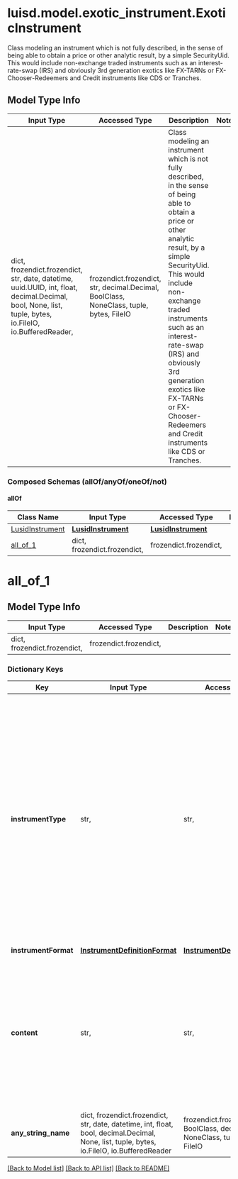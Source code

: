# luisd.model.exotic_instrument.ExoticInstrument

Class modeling an instrument which is not fully described, in the sense of being able to obtain a price or other analytic result,  by a simple SecurityUid. This would include non-exchange traded instruments such as an interest-rate-swap (IRS) and obviously 3rd generation exotics  like FX-TARNs or FX-Chooser-Redeemers and Credit instruments like CDS or Tranches.

## Model Type Info
Input Type | Accessed Type | Description | Notes
------------ | ------------- | ------------- | -------------
dict, frozendict.frozendict, str, date, datetime, uuid.UUID, int, float, decimal.Decimal, bool, None, list, tuple, bytes, io.FileIO, io.BufferedReader,  | frozendict.frozendict, str, decimal.Decimal, BoolClass, NoneClass, tuple, bytes, FileIO | Class modeling an instrument which is not fully described, in the sense of being able to obtain a price or other analytic result,  by a simple SecurityUid. This would include non-exchange traded instruments such as an interest-rate-swap (IRS) and obviously 3rd generation exotics  like FX-TARNs or FX-Chooser-Redeemers and Credit instruments like CDS or Tranches. | 

### Composed Schemas (allOf/anyOf/oneOf/not)
#### allOf
Class Name | Input Type | Accessed Type | Description | Notes
------------- | ------------- | ------------- | ------------- | -------------
[LusidInstrument](LusidInstrument.md) | [**LusidInstrument**](LusidInstrument.md) | [**LusidInstrument**](LusidInstrument.md) |  | 
[all_of_1](#all_of_1) | dict, frozendict.frozendict,  | frozendict.frozendict,  |  | 

# all_of_1

## Model Type Info
Input Type | Accessed Type | Description | Notes
------------ | ------------- | ------------- | -------------
dict, frozendict.frozendict,  | frozendict.frozendict,  |  | 

### Dictionary Keys
Key | Input Type | Accessed Type | Description | Notes
------------ | ------------- | ------------- | ------------- | -------------
**instrumentType** | str,  | str,  | The available values are: QuotedSecurity, InterestRateSwap, FxForward, Future, ExoticInstrument, FxOption, CreditDefaultSwap, InterestRateSwaption, Bond, EquityOption, FixedLeg, FloatingLeg, BespokeCashFlowsLeg, Unknown, TermDeposit, ContractForDifference, EquitySwap, CashPerpetual, CapFloor, CashSettled, CdsIndex, Basket, FundingLeg, CrossCurrencySwap, FxSwap, ForwardRateAgreement, SimpleInstrument, Repo, Equity, ExchangeTradedOption | must be one of ["QuotedSecurity", "InterestRateSwap", "FxForward", "Future", "ExoticInstrument", "FxOption", "CreditDefaultSwap", "InterestRateSwaption", "Bond", "EquityOption", "FixedLeg", "FloatingLeg", "BespokeCashFlowsLeg", "Unknown", "TermDeposit", "ContractForDifference", "EquitySwap", "CashPerpetual", "CapFloor", "CashSettled", "CdsIndex", "Basket", "FundingLeg", "CrossCurrencySwap", "FxSwap", "ForwardRateAgreement", "SimpleInstrument", "Repo", "Equity", "ExchangeTradedOption", ] 
**instrumentFormat** | [**InstrumentDefinitionFormat**](InstrumentDefinitionFormat.md) | [**InstrumentDefinitionFormat**](InstrumentDefinitionFormat.md) |  | 
**content** | str,  | str,  | The original document received into the system. This format could potentially be anything though is most likely to be either Json or Xml. In the case where no other  interface is supported it is possible to fall back onto this.  For example, a trade from an external client system. This may be recognized internally by Lusid or simply passed through to another vendor system. | 
**any_string_name** | dict, frozendict.frozendict, str, date, datetime, int, float, bool, decimal.Decimal, None, list, tuple, bytes, io.FileIO, io.BufferedReader | frozendict.frozendict, str, BoolClass, decimal.Decimal, NoneClass, tuple, bytes, FileIO | any string name can be used but the value must be the correct type | [optional]

[[Back to Model list]](../../README.md#documentation-for-models) [[Back to API list]](../../README.md#documentation-for-api-endpoints) [[Back to README]](../../README.md)

